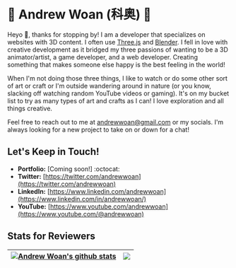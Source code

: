 # 🍚 Andrew Woan (科奥) 🐼

Heyo 👋, thanks for stopping by! I am a developer that specializes on websites with 3D content. I often use [Three.js](https://threejs.org) and [Blender](https://www.blender.org/). I fell in love with creative development as it bridged my three passions of wanting to be a 3D animator/artist, a game developer, and a web developer. Creating something that makes someone else happy is the best feeling in the world!

When I'm not doing those three things, I like to watch or do some other sort of art or craft or I'm outside wandering around in nature (or you know, slacking off watching random YouTube videos or gaming). It's on my bucket list to try as many types of art and crafts as I can! I love exploration and all things creative.

Feel free to reach out to me at andrewwoan@gmail.com or my socials. I'm always looking for a new project to take on or down for a chat! 

## Let's Keep in Touch!
- **Portfolio:** [Coming soon!] :octocat:
- **Twitter:** [https://twitter.com/andrewwoan](https://twitter.com/andrewwoan)
- **LinkedIn:** [https://www.linkedin.com/andrewwoan](https://www.linkedin.com/in/andrewwoan/)
- **YouTube:** [https://www.youtube.com/andrewwoan](https://www.youtube.com/@andrewwoan)

## Stats for Reviewers
| <a href="https://github.com/andrewwoan/github-readme-stats"><img align="center" src="https://github-readme-stats-9ne0e0n2z-andrewwoan.vercel.app/api?username=andrewwoan&show_icons=true&include_all_commits=true&theme=buefy&hide_border=true" alt="Andrew Woan's github stats" /></a> | <a href="https://github.com/andrewwoan/github-readme-stats"><img align="center" src="https://github-readme-stats-9ne0e0n2z-andrewwoan.vercel.app/api/top-langs/?username=andrewwoan&layout=compact&theme=buefy&hide_border=true" /></a> |
| ------------- | ------------- |
